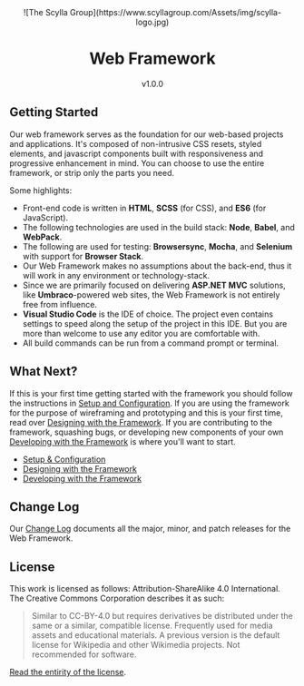 <div style="text-align:center;">
![The Scylla Group](https://www.scyllagroup.com/Assets/img/scylla-logo.jpg)
<h1>Web Framework</h1>
<p>v1.0.0</p>
</div>


## Getting Started

Our web framework serves as the foundation for our web-based projects and applications. It's composed of non-intrusive CSS resets, styled elements, and javascript components built with responsiveness and progressive enhancement in mind. You can choose to use the entire framework, or strip only the parts you need.

Some highlights:

* Front-end code is written in **HTML**, **SCSS** (for CSS), and **ES6** (for JavaScript).
* The following technologies are used in the build stack: **Node**, **Babel**, and **WebPack**.
* The following are used for testing: **Browsersync**, **Mocha**, and **Selenium** with support for **Browser Stack**.
* Our Web Framework makes no assumptions about the back-end, thus it will work in any environment or technology-stack.
* Since we are primarily focused on delivering **ASP.NET MVC** solutions, like **Umbraco**-powered web sites, the Web Framework is not entirely free from influence.
* **Visual Studio Code** is the IDE of choice. The project even contains settings to speed along the setup of the project in this IDE. But you are more than welcome to use any editor you are comfortable with.
* All build commands can be run from a command prompt or terminal.

## What Next?

If this is your first time getting started with the framework you should follow the instructions in [Setup and Configuration](SetupAndConfiguration). If you are using the framework for the purpose of wireframing and prototyping and this is your first time, read over [Designing with the Framework](/design-with-the-framework). If you are contributing to the framework, squashing bugs, or developing new components of your own [Developing with the Framework](developing-with-the-framework) is where you'll want to start.

* [Setup & Configuration](/setup-and-configuration)
* [Designing with the Framework](/design-with-the-framework)
* [Developing with the Framework](/developing-with-the-framework)

## Change Log

Our [Change Log](/change-log) documents all the major, minor, and patch releases for the Web Framework.

## License

This work is licensed as follows: Attribution-ShareAlike 4.0 International. The Creative Commons Corporation describes it as such:

> Similar to CC-BY-4.0 but requires derivatives be distributed under the same or a similar, compatible license. Frequently used for media assets and educational materials. A previous version is the default license for Wikipedia and other Wikimedia projects. Not recommended for software.

[Read the entirity of the license](/license).
